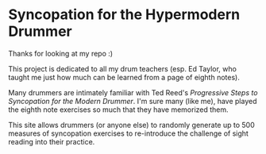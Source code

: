 # Syncopation for the Hypermodern Drummer

Thanks for looking at my repo :)

This project is dedicated to all my drum teachers (esp. Ed Taylor, who taught me just how much can be learned from a page of eighth notes).

Many drummers are intimately familiar with Ted Reed's _Progressive Steps to Syncopation for the Modern Drummer_. I'm sure many (like me), have played the eighth note exercises so much that they have memorized them.

This site allows drummers (or anyone else) to randomly generate up to 500 measures of syncopation exercises to re-introduce the challenge of sight reading into their practice.